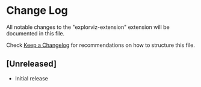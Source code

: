 # Change Log

All notable changes to the "explorviz-extension" extension will be documented in this file.

Check [Keep a Changelog](http://keepachangelog.com/) for recommendations on how to structure this file.

## [Unreleased]

- Initial release